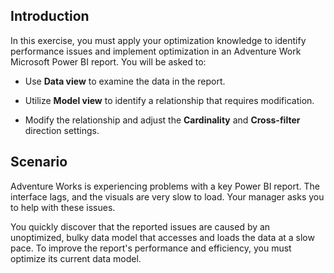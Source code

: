 ## Introduction
In this exercise, you must apply your optimization knowledge to identify performance issues and implement optimization in an Adventure Work Microsoft Power BI report. You will be asked to:

- Use **Data view** to examine the data in the report.

- Utilize **Model view** to identify a relationship that requires modification.

- Modify the relationship and adjust the **Cardinality** and **Cross-filter** direction settings.

## Scenario
Adventure Works is experiencing problems with a key Power BI report. The interface lags, and the visuals are very slow to load. Your manager asks you to help with these issues.

You quickly discover that the reported issues are caused by an unoptimized, bulky data model that accesses and loads the data at a slow pace. To improve the report's performance and efficiency, you must optimize its current data model.
